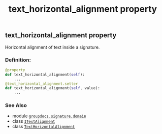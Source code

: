 ﻿---
title: text_horizontal_alignment property
second_title: GroupDocs.Signature for Python via .NET API References
description: 
type: docs
url: /python-net/groupdocs.signature.domain/itextalignment/text_horizontal_alignment/
is_root: false
weight: 30
---

## text_horizontal_alignment property


Horizontal alignment of text inside a signature.
### Definition:
```python
@property
def text_horizontal_alignment(self):
    ...
@text_horizontal_alignment.setter
def text_horizontal_alignment(self, value):
    ...
```

### See Also
* module [`groupdocs.signature.domain`](../../)
* class [`ITextAlignment`](/signature/python-net/groupdocs.signature.domain/itextalignment)
* class [`TextHorizontalAlignment`](/signature/python-net/groupdocs.signature.domain/texthorizontalalignment)
